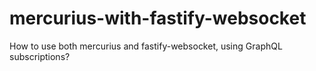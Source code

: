 # mercurius-with-fastify-websocket
How to use both mercurius and fastify-websocket, using GraphQL subscriptions?
